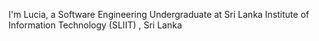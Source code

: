 
I'm Lucia, a Software Engineering Undergraduate at Sri Lanka Institute of Information Technology (SLIIT) , Sri Lanka


<!--
**smlucia/smlucia** is a ✨ _special_ ✨ repository because its `README.md` (this file) appears on your GitHub profile.

![smlucia's GitHub stats](https://github-readme-stats.vercel.app/api?username=Lucia&show_icons=true&theme=radical)

Here are some ideas to get you started:

- 🔭 I’m currently working on ...
- 🌱 I’m currently learning ...
- 👯 I’m looking to collaborate on ...
- 🤔 I’m looking for help with ...
- 💬 Ask me about ...
- 📫 How to reach me: ...
- 😄 Pronouns: ...
- ⚡ Fun fact: ...
-->
